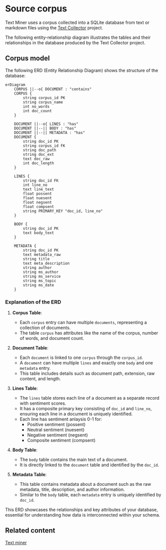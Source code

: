 # Source corpus

Text Miner uses a corpus collected into a SQLite database from text or markdown files using the [Text Collector](https://github.com/mattbriggs/text-collector) project.

The following entity-relationship diagram illustrates the tables and their relationships in the database produced by the Text Collector project.

## Corpus model

The following ERD (Entity Relationship Diagram) shows the structure of the database:

```mermaid
erDiagram
    CORPUS ||--o{ DOCUMENT : "contains"
    CORPUS {
        string corpus_id PK
        string corpus_name
        int no_words
        int doc_count
    }

    DOCUMENT ||--o{ LINES : "has"
    DOCUMENT ||--|| BODY : "has"
    DOCUMENT ||--|| METADATA : "has"
    DOCUMENT {
        string doc_id PK
        string corpus_id FK
        string doc_path
        string doc_ext
        text doc_raw
        int doc_length
    }

    LINES {
        string doc_id FK
        int line_no
        text line_text
        float possent
        float nuesent
        float negsent
        float compsent
        string PRIMARY_KEY "doc_id, line_no"
    }

    BODY {
        string doc_id PK
        text body_text
    }

    METADATA {
        string doc_id PK
        text metadata_raw
        string title
        text meta_description
        string author
        string ms_author
        string ms_service
        string ms_topic
        string ms_date
    }
```

### Explanation of the ERD

1. **Corpus Table**:
   - Each `corpus` entry can have multiple `documents`, representing a collection of documents.
   - The table `corpus` has attributes like the name of the corpus, number of words, and document count.

2. **Document Table**:
   - Each `document` is linked to one `corpus` through the `corpus_id`.
   - A `document` can have multiple `lines` and exactly one `body` and one `metadata` entry.
   - This table includes details such as document path, extension, raw content, and length.

3. **Lines Table**:
   - The `lines` table stores each line of a document as a separate record with sentiment scores.
   - It has a composite primary key consisting of `doc_id` and `line_no`, ensuring each line in a document is uniquely identified.
   - Each line has sentiment anlaysis 0-1 for:
      - Positive sentiment (possent)
      - Neutral sentiment (nuesent)
      - Negative sentiment (negsent)
      - Composite sentiment (compsent)

4. **Body Table**:
   - The `body` table contains the main text of a document.
   - It is directly linked to the `document` table and identified by the `doc_id`.

5. **Metadata Table**:
   - This table contains metadata about a document such as the raw metadata, title, description, and author information.
   - Similar to the `body` table, each `metadata` entry is uniquely identified by `doc_id`.

This ERD showcases the relationships and key attributes of your database, essential for understanding how data is interconnected within your schema.

## Related content

[Text miner](../README.md)